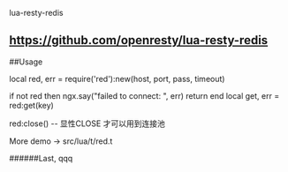 lua-resty-redis

## https://github.com/openresty/lua-resty-redis

##Usage

 local red, err = require('red'):new(host, port, pass, timeout)

 if not red then
    ngx.say("failed to connect: ", err)
    return
 end
 local get, err = red:get(key)

 red:close() -- 显性CLOSE 才可以用到连接池

 More demo -> src/lua/t/red.t


######Last, qqq
